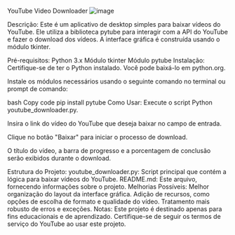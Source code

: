 
YouTube Video Downloader
![image](https://github.com/Lucasapn2/baixar_video_url/assets/129186705/233f4c30-cf54-422f-b4a6-bd01b7d0b8d5)


Descrição:
Este é um aplicativo de desktop simples para baixar vídeos do YouTube. Ele utiliza a biblioteca pytube para interagir com a API do YouTube e fazer o download dos vídeos. A interface gráfica é construída usando o módulo tkinter.

Pré-requisitos:
Python 3.x
Módulo tkinter
Módulo pytube
Instalação:
Certifique-se de ter o Python instalado. Você pode baixá-lo em python.org.

Instale os módulos necessários usando o seguinte comando no terminal ou prompt de comando:

bash
Copy code
pip install pytube
Como Usar:
Execute o script Python youtube_downloader.py.

Insira o link do vídeo do YouTube que deseja baixar no campo de entrada.

Clique no botão "Baixar" para iniciar o processo de download.

O título do vídeo, a barra de progresso e a porcentagem de conclusão serão exibidos durante o download.

Estrutura do Projeto:
youtube_downloader.py: Script principal que contém a lógica para baixar vídeos do YouTube.
README.md: Este arquivo, fornecendo informações sobre o projeto.
Melhorias Possíveis:
Melhor organização do layout da interface gráfica.
Adição de recursos, como opções de escolha de formato e qualidade do vídeo.
Tratamento mais robusto de erros e exceções.
Notas:
Este projeto é destinado apenas para fins educacionais e de aprendizado.
Certifique-se de seguir os termos de serviço do YouTube ao usar este projeto.
